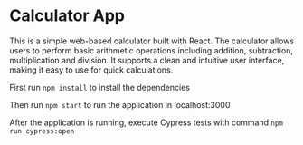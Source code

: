 # Calculator App

This is a simple web-based calculator built with React. The calculator allows users to perform basic arithmetic operations including addition, subtraction, multiplication and division. It supports a clean and intuitive user interface, making it easy to use for quick calculations.

First run `npm install` to install the dependencies

Then run `npm start` to run the application in localhost:3000

After the application is running, execute Cypress tests with command `npm run cypress:open` 
